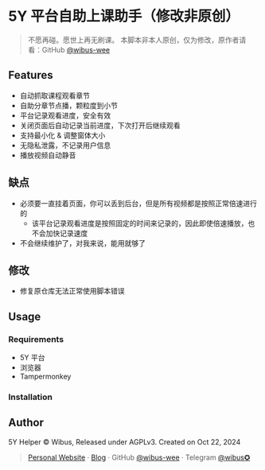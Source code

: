 # 5Y 平台自助上课助手（修改非原创）

> 不愿再碰。愿世上再无刷课。
> 本脚本非本人原创，仅为修改，原作者请看：GitHub [@wibus-wee](https://github.com/wibus-wee/)
## Features

- 自动抓取课程观看章节
- 自助分章节点播，颗粒度到小节
- 平台记录观看进度，安全有效
- 关闭页面后自动记录当前进度，下次打开后继续观看
- 支持最小化 & 调整窗体大小
- 无隐私泄露，不记录用户信息
- 播放视频自动静音


## 缺点

- 必须要一直挂着页面，你可以丢到后台，但是所有视频都是按照正常倍速进行的
  - 该平台记录观看进度是按照固定的时间来记录的，因此即使倍速播放，也不会加快记录速度
- 不会继续维护了，对我来说，能用就够了

## 修改
- 修复原仓库无法正常使用脚本错误

## Usage

### Requirements

- 5Y 平台
- 浏览器
- Tampermonkey

### Installation


## Author

5Y Helper © Wibus, Released under AGPLv3. Created on Oct 22, 2024

> [Personal Website](http://wibus.ren/) · [Blog](https://blog.wibus.ren/) · GitHub [@wibus-wee](https://github.com/wibus-wee/) · Telegram [@wibus✪](https://t.me/wibus_wee)
